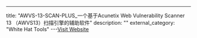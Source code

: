 ---
title: "AWVS-13-SCAN-PLUS_一个基于Acunetix Web Vulnerability Scanner 13 （AWVS13）扫描引擎的辅助软件"
description: ""
external_category: "White Hat Tools"
---[Visit Website](https://github.com/x364e3ab6/AWVS-13-SCAN-PLUS)

